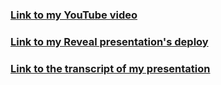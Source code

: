 ### [Link to my YouTube video](https://youtu.be/dzmDczNux40)
### [Link to my Reveal presentation's deploy](https://aldar0k.github.io/agile-presentation)
### [Link to the transcript of my presentation](https://docs.google.com/document/d/1rS5whPMy32xtIgbY5z_aF255UbvJiyCIRxIF7zBqGnQ/edit?usp=sharing)
